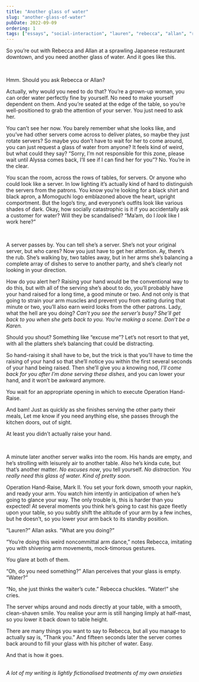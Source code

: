 ```yaml
---
title: "Another glass of water"
slug: "another-glass-of-water"
pubDate: 2022-09-09
ordering: 1
tags: ["essays", "social-interaction", "lauren", "rebecca", "allan", "restaurants"]
---
```



<span class="small-caps">So you’re out with Rebecca and Allan</span> at a sprawling Japanese restaurant downtown, and you need another glass of water. And it goes like this.

<br />

Hmm. Should you ask Rebecca or Allan?

Actually, why would you need to do that? You’re a grown-up woman, you can order water perfectly fine by yourself. No need to make yourself dependent on them. And you’re seated at the edge of the table, so you’re well-positioned to grab the attention of your server. You just need to ask her.

You can’t see her now. You barely remember what she looks like, and you’ve had other servers come across to deliver plates, so maybe they just rotate servers? So maybe you don’t have to wait for her to come around, you can just request a glass of water from anyone? It feels kind of weird, but what could they say? “Sorry, I’m not responsible for this zone, please wait until Alyssa comes back, I’ll see if I can find her for you”? No. You’re in the clear.

You scan the room, across the rows of tables, for servers. Or anyone who could look like a server. In low lighting it’s actually kind of hard to distinguish the servers from the patrons. You know you’re looking for a black shirt and black apron, a Momoguchi logo emblazoned above the heart, upright comportment. But the logo’s tiny, and everyone’s outfits look like various shades of dark. Okay, how socially catastrophic is it if you accidentally ask a customer for water? Will they be scandalised? “Ma’am, do I _look_ like I work here?”

<br />

A server passes by. You can tell she’s a server. She’s not your original server, but who cares? Now you just have to get her attention. Ay, there’s the rub. She’s walking by, two tables away, but in her arms she’s balancing a complete array of dishes to serve to another party, and she’s clearly not looking in your direction.

How do you alert her? Raising your hand would be the conventional way to do this, but with all of the serving she’s about to do, you’ll probably have your hand raised for a long time, a good minute or two. And not only is that going to strain your arm muscles and prevent you from eating during that minute or two, you’ll also earn weird looks from the other patrons. Lady, what the hell are you doing? _Can’t you see the server’s busy? She’ll get back to you when she gets back to you. You’re making a scene. Don’t be a Karen._

Should you shout? Something like “excuse me”? Let’s not resort to that yet, with all the platters she’s balancing that could be distracting.

So hand-raising it shall have to be, but the trick is that you’ll have to time the raising of your hand so that she’ll notice you within the first several seconds of your hand being raised. Then she’ll give you a knowing nod, _I’ll come back for you after I’m done serving these dishes_, and you can lower your hand, and it won’t be awkward anymore.

You wait for an appropriate opening in which to execute Operation Hand-Raise.

And bam! Just as quickly as she finishes serving the other party their meals, Let me know if you need anything else, she passes through the kitchen doors, out of sight.

At least you didn’t actually raise your hand.

<br />

A minute later another server walks into the room. His hands are empty, and he’s strolling with leisurely air to another table. Also he’s kinda cute, but that’s another matter. _No excuses now_, you tell yourself. _No distraction. You really need this glass of water. Kind of pretty soon._

Operation Hand-Raise, Mark II. You set your fork down, smooth your napkin, and ready your arm. You watch him intently in anticipation of when he’s going to glance your way. The only trouble is, this is harder than you expected! At several moments you think he’s going to cast his gaze fleetly upon your table, so you subtly shift the altitude of your arm by a few inches, but he doesn’t, so you lower your arm back to its standby position.

“Lauren?” Allan asks. “What are you doing?”

“You’re doing this weird noncommittal arm dance,” notes Rebecca, imitating you with shivering arm movements, mock-timorous gestures.

You glare at both of them.

“Oh, do you need something?” Allan perceives that your glass is empty. “Water?”

“No, she just thinks the waiter’s cute.” Rebecca chuckles. “Water!” she cries.

The server whips around and nods directly at your table, with a smooth, clean-shaven smile. You realise your arm is still hanging limply at half-mast, so you lower it back down to table height.

There are many things you want to say to Rebecca, but all you manage to actually say is, “Thank you.” And fifteen seconds later the server comes back around to fill your glass with his pitcher of water. Easy.

And that is how it goes.

<br />

<div class="commentary">
<i>
A lot of my writing is lightly fictionalised treatments of my own anxieties
</i>
</div>